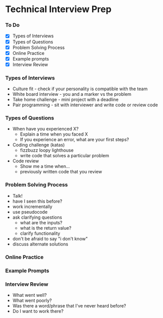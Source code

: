 # Technical Interview Prep

### To Do
* [x] Types of Interviews
* [x] Types of Questions
* [x] Problem Solving Process
* [x] Online Practice
* [x] Example prompts
* [x] Interview Review

### Types of Interviews
* Culture fit - check if your personality is compatible with the team
* White board interview - you and a marker vs the problem
* Take home challenge - mini project with a deadline
* Pair programming - sit with interviewer and write code or review code

### Types of Questions
* When have you experienced X?
  * Explain a time when you faced X
  * If you experience an error, what are your first steps?
* Coding challenge (katas)
  * fizzbuzz loopy lighthouse
  * write code that solves a particular problem
* Code review
  * Show me a time when...
  * previously written code that you review

### Problem Solving Process
* Talk!
* have I seen this before?
* work incrementally
* use pseudocode
* ask clarifying questions
  * what are the inputs?
  * what is the return value?
  * clarify functionality
* don't be afraid to say "i don't know"
* discuss alternate solutions

### Online Practice

### Example Prompts

### Interview Review
* What went well?
* What went poorly?
* Was there a word/phrase that I've never heard before?
* Do I want to work there?






















